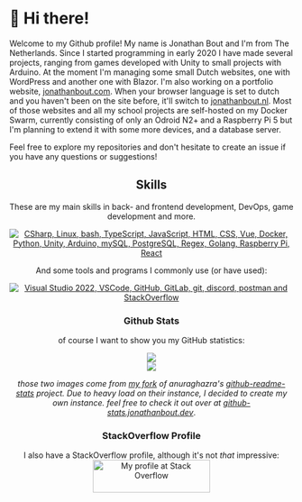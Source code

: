 # 👋 Hi there!

Welcome to my Github profile! My name is Jonathan Bout and I'm from The Netherlands. Since I started programming in early 2020 I have made several projects, ranging from games developed with Unity to small projects with Arduino.
At the moment I'm managing some small Dutch websites, one with WordPress and another one with Blazor. I'm also working on a portfolio website, [jonathanbout.com](https://jonathanbout.com). When your browser language is set to dutch and you haven't been on the site before, it'll switch to [jonathanbout.nl](https://jonathanbout.nl).
Most of those websites and all my school projects are self-hosted on my Docker Swarm, currently consisting of only an Odroid N2+ and a Raspberry Pi 5 but I'm planning to extend it with some more devices, and a database server.


Feel free to explore my repositories and don't hesitate to create an issue if you have any questions or suggestions!
<div align=center>

## Skills

These are my main skills in back- and frontend development, DevOps, game development and more. 

<a href='https://skillicons.dev'>
  <img
alt='CSharp, Linux, bash, TypeScript, JavaScript, HTML, CSS, Vue, Docker, Python, Unity, Arduino, mySQL, PostgreSQL, Regex, Golang, Raspberry Pi, React' and Raspberry Pi' src='https://skillicons.dev/icons?perline=6&i=cs,linux,bash,ts,js,html,css,vue,docker,python,unity,arduino,mysql,postgresql,regex,golang,raspberrypi,react'/>
</a>

And some tools and programs I commonly use (or have used):

<a href='https://skillicons.dev'>
  <img
alt='Visual Studio 2022, VSCode, GitHub, GitLab, git, discord, postman and StackOverflow'
    src='https://skillicons.dev/icons?perline=6&i=visualstudio,vscode,github,gitlab,git,discord,,,postman,stackoverflow'/>
</a>

### Github Stats

of course I want to show you my GitHub statistics:

<a href="https://github.com/jonathanbout/github-readme-stats">
  <img src="https://github-stats.jonathanbout.com/api/top-langs?hide=shaderlab,hlsl&theme=aura_dark&count_private=true&layout=compact" />
</a>
<br/>
<a href="https://github.com/jonathanbout/github-readme-stats">
  <img src="https://github-stats.jonathanbout.com/api?show_icons=true&theme=aura_dark&count_private=true" />
</a>

_those two images come from [my fork](https://github.com/jonathanbout/github-readme-stats) of anuraghazra's [github-readme-stats](https://github.com/anuraghazra/github-readme-stats) project. Due to heavy load on their instance, I decided to create my own instance.
feel free to check it out over at [github-stats.jonathanbout.dev](https://github-stats.jonathanbout.dev)_.
 
### StackOverflow Profile

I also have a StackOverflow profile, although it's not _that_ impressive:  
<a href="https://stackoverflow.com/users/16690868/jonathan">
  <img src="https://stackoverflow.com/users/flair/16690868.png?theme=dark" width="208" height="58" alt="My profile at Stack Overflow" title="My profile at Stack Overflow">
</a>
